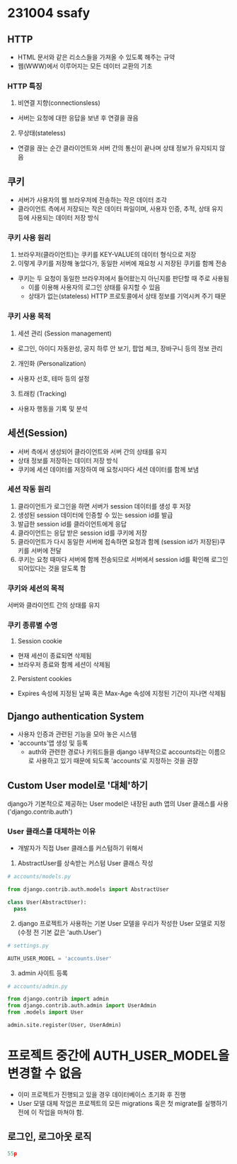 # 231004 ssafy
## HTTP
* HTML 문서와 같은 리소스들을 가져올 수 있도록 해주는 규약
* 웹(WWW)에서 이루어지는 모든 데이터 교환의 기초
### HTTP 특징
1. 비연결 지향(connectionsless)
  * 서버는 요청에 대한 응답을 보낸 후 연결을 끊음
2. 무상태(stateless)
  * 연결을 끊는 순간 클라이언트와 서버 간의 통신이 끝나며 상태 정보가 유지되지 않음
## 쿠키
* 서버가 사용자의 웹 브라우저에 전송하는 작은 데이터 조각
* 클라이언트 측에서 저장되는 작은 데이터 파일이며, 사용자 인증, 추적, 상태 유지 등에 사용되는 데이터 저장 방식
### 쿠키 사용 원리
1. 브라우저(클라이언트)는 쿠키를 KEY-VALUE의 데이터 형식으로 저장
2. 이렇게 쿠키를 저장해 놓았다가, 동일한 서버에 재요청 시 저장된 쿠키를 함께 전송
  * 쿠키는 두 요청이 동일한 브라우저에서 들어왔는지 아닌지를 판단할 때 주로 사용됨
    * 이를 이용해 사용자의 로그인 상태를 유지할 수 있음
    * 상태가 없는(stateless) HTTP 프로토콜에서 상태 정보를 기억시켜 주기 때문
### 쿠키 사용 목적
1. 세션 관리 (Session management)
  * 로그인, 아이디 자동완성, 공지 하루 안 보기, 팝업 체크, 장바구니 등의 정보 관리
2. 개인화 (Personalization)
  * 사용자 선호, 테마 등의 설정
3. 트래킹 (Tracking)
  * 사용자 행동을 기록 및 분석
## 세션(Session)
* 서버 측에서 생성되어 클라이언트와 서버 간의 상태를 유지
* 상태 정보를 저장하는 데이터 저장 방식
* 쿠키에 세션 데이터를 저장하여 매 요청시마다 세션 데이터를 함께 보냄
### 세션 작동 원리
1. 클라이언트가 로그인을 하면 서버가 session 데이터를 생성 후 저장
2. 생성된 session 데이터에 인증할 수 있는 session id를 발급
3. 발급한 session id를 클라이언트에게 응답
4. 클라이언트는 응답 받은 session id를 쿠키에 저장
5. 클라이언트가 다시 동일한 서버에 접속하면 요청과 함께 (session id가 저장된)쿠키를 서버에 전달
6. 쿠키는 요청 때마다 서버에 함께 전송되므로 서버에서 session id를 확인해 로그인 되어있다는 것을 알도록 함
### 쿠키와 세션의 목적
서버와 클라이언트 간의 상태를 유지
### 쿠키 종류별 수명
1. Session cookie
  * 현재 세션이 종료되면 삭제됨
  * 브라우저 종료와 함께 세션이 삭제됨
2. Persistent cookies
  * Expires 속성에 지정된 날짜 혹은 Max-Age 속성에 지정된 기간이 지나면 삭제됨
## Django authentication System
* 사용자 인증과 관련된 기능을 모아 놓은 시스템
* 'accounts'앱 생성 및 등록
  * auth와 관련한 경로나 키워드들을 django 내부적으로 accounts라는 이름으로 사용하고 있기 때문에 되도록 'accounts'로 지정하는 것을 권장
## Custom User model로 '대체'하기
django가 기본적으로 제공하는 User model은 내장된 auth 앱의 User 클래스를 사용('django.contrib.auth')
### User 클래스를 대체하는 이유
* 개발자가 직접 User 클래스를 커스텀하기 위해서
1. AbstractUser를 상속받는 커스텀 User 클래스 작성
  ```python
  # accounts/models.py

  from django.contrib.auth.models import AbstractUser
  
  class User(AbstractUser):
    pass
  ```
2. django 프로젝트가 사용하는 기본 User 모델을 우리가 작성한 User 모델로 지정(수정 전 기본 값은 'auth.User')
  ```python
  # settings.py

  AUTH_USER_MODEL = 'accounts.User'
  ```
3. admin 사이트 등록
  ```python
  # accounts/admin.py

  from django.contrib import admin
  from django.contrib.auth.admin import UserAdmin
  from .models import User

  admin.site.register(User, UserAdmin)
  ```
# 프로젝트 중간에 AUTH_USER_MODEL을 변경할 수 없음
* 이미 프로젝트가 진행되고 있을 경우 데이터베이스 초기화 후 진행
* User 모델 대체 작업은 프로젝트의 모든 migrations 혹은 첫 migrate를 실행하기 전에 이 작업을 마쳐야 함.
## 로그인, 로그아웃 로직
```python
55p



```